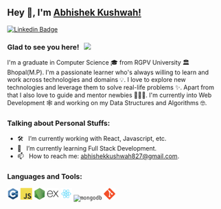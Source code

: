 ## Hey 👋, I'm [Abhishek Kushwah!](https://github.com/abhishekkushwah827/)

[![Linkedin Badge](https://img.shields.io/badge/-LinkedIn-0e76a8?style=flat-square&logo=Linkedin&logoColor=white)](https://linkedin.com/in/abhishekkushwah827)
<!-- [![Instagram Badge](https://img.shields.io/badge/-Instagram-e4405f?style=flat-square&logo=Instagram&logoColor=white)](https://instagram.com/abhishekkushwah_/) -->

### Glad to see you here! &nbsp; ![](https://visitor-badge.glitch.me/badge?page_id=abhishekkushwah827.abhishekkushwah827&style=flat-square&color=0088cc)

I'm a graduate in Computer Science 🎓 from RGPV University 🏛 Bhopal(M.P). I'm a passionate learner who's always willing to learn and work across technologies and domains 💡. I love to explore new technologies and leverage them to solve real-life problems ✨. Apart from that I also love to guide and mentor newbies 👨🏻‍💻. I'm currently into Web Development 🕸️ and working on my Data Structures and Algorithms 🤓.

### Talking about Personal Stuffs:

- 🛠 &nbsp; I’m currently working with React, Javascript, etc.
- 🚀 &nbsp; I’m currently learning Full Stack Development.
- 📫 &nbsp; How to reach me: abhishekkushwah827@gmail.com.

### Languages and Tools:

<code><img height="27" src="https://raw.githubusercontent.com/github/explore/80688e429a7d4ef2fca1e82350fe8e3517d3494d/topics/cpp/cpp.png" alt="cpp"></code>
<code><img height="27" src="https://raw.githubusercontent.com/github/explore/80688e429a7d4ef2fca1e82350fe8e3517d3494d/topics/javascript/javascript.png" alt="javascript"></code>
<code><img height="27" src="https://raw.githubusercontent.com/github/explore/80688e429a7d4ef2fca1e82350fe8e3517d3494d/topics/nodejs/nodejs.png" alt="nodejs"></code>
<code><img height="27" src="https://raw.githubusercontent.com/devicons/devicon/master/icons/express/express-original.svg" alt="expressjs"></code>
<code><img height="27" src="https://raw.githubusercontent.com/github/explore/80688e429a7d4ef2fca1e82350fe8e3517d3494d/topics/react/react.png" alt="react"></code>
<code><img height="27" src="https://encrypted-tbn0.gstatic.com/images?q=tbn%3AANd9GcSTTzPAw-55ssm1Im594xYZ9eRQu2JylrkYLg&usqp=CAU" alt="mongodb"></code>
<code><img height="27" src="https://raw.githubusercontent.com/devicons/devicon/master/icons/git/git-original.svg" alt="git"></code>





<!--
**abhishekkushwah827/abhishekkushwah827** is a ✨ _special_ ✨ repository because its `README.md` (this file) appears on your GitHub profile.

Here are some ideas to get you started:

- 🔭 I’m currently working on ...
- 🌱 I’m currently learning ...
- 👯 I’m looking to collaborate on ...
- 🤔 I’m looking for help with ...
- 💬 Ask me about ...
- 📫 How to reach me: ...
- 😄 Pronouns: ...
- ⚡ Fun fact: ...
-->
